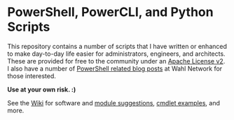 PowerShell, PowerCLI, and Python Scripts
================

This repository contains a number of scripts that I have written or enhanced to make day-to-day life easier for administrators, engineers, and architects. These are provided for free to the community under an [Apache License v2](http://www.apache.org/licenses/LICENSE-2.0.html). I also have a number of [PowerShell related blog posts](http://wahlnetwork.com/?s=powershell) at Wahl Network for those interested.

**Use at your own risk. :)**

See the [Wiki](https://github.com/WahlNetwork/Scripts/wiki) for software and [module suggestions](https://github.com/WahlNetwork/Scripts/wiki/Software-Suggestions), [cmdlet examples](https://github.com/WahlNetwork/Scripts/wiki/Cmdlet-Examples), and more.
